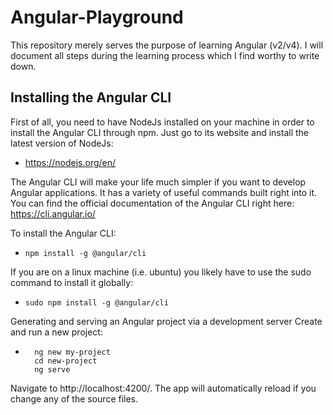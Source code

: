 # Angular-Playground

This repository merely serves the purpose of learning Angular (v2/v4). I will document all steps during the learning process which I find worthy to write down.

## Installing the Angular CLI

First of all, you need to have NodeJs installed on your machine in order to install the Angular CLI through npm. Just go to its website and install the latest version of NodeJs:

* https://nodejs.org/en/

The Angular CLI will make your life much simpler if you want to develop Angular applications. It has a variety of useful commands built right into it. You can find the official documentation of the Angular CLI right here: https://cli.angular.io/

To install the Angular CLI:
* ``` npm install -g @angular/cli  ```

If you are on a linux machine (i.e. ubuntu) you likely have to use the sudo command to install it globally:

* ``` sudo npm install -g @angular/cli  ``` 

Generating and serving an Angular project via a development server Create and run a new project:
* ```
	ng new my-project
	cd new-project
	ng serve
Navigate to http://localhost:4200/. The app will automatically reload if you change any of the source files.
